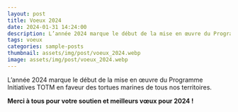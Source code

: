```yaml
---
layout: post
title: Voeux 2024
date: 2024-01-31 14:24:00
description: L’année 2024 marque le début de la mise en œuvre du Programme Initiatives TOTM en faveur des tortues marines de tous nos territoires. Merci à tous pour votre soutien et meilleurs vœux pour 2024 !
tags: voeux
categories: sample-posts
thumbnail: assets/img/post/voeux_2024.webp
image: assets/img/post/voeux_2024.webp
---
```


L’année 2024 marque le début de la mise en œuvre du Programme Initiatives TOTM en faveur des tortues marines de tous nos territoires.

<strong>Merci à tous pour votre soutien et meilleurs vœux pour 2024 !</strong>

